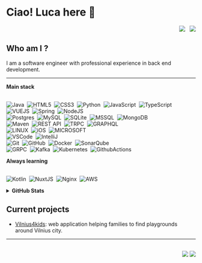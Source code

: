 # Ciao! Luca here 👋

<div align="right">
  <a href="mailto:luca.vassos@gmail.com?subject=Hey%20Luca"><img src="https://img.shields.io/badge/gmail-%23D14836.svg?&style=for-the-badge&logo=gmail&logoColor=white" /></a>&nbsp;&nbsp;
  <a href="https://www.linkedin.com/in/lucavassos/"><img src="https://img.shields.io/badge/linkedin-%230077B5.svg?&style=for-the-badge&logo=linkedin&logoColor=white" /></a>
</div>

## Who am I ?

I am a software engineer with professional experience in back end development.

<hr/>

  <summary><b>Main stack</b></summary>
  <br/>

![Java](https://img.shields.io/badge/JAVA-007396.svg?&style=flat&logo=java&logoColor=white)&nbsp;
![HTML5](https://img.shields.io/badge/HTML5-E34F26.svg?&style=flat&logo=html5&logoColor=white)&nbsp;
![CSS3](https://img.shields.io/badge/CSS3-%231572B6.svg?&style=flat&logo=css3&logoColor=white)&nbsp;
![Python](https://img.shields.io/badge/PYTHON-3776AB.svg?&style=flat&logo=python&logoColor=white)&nbsp;
![JavaScript](https://img.shields.io/badge/JAVASCRIPT-323330.svg?&style=flat&logo=javascript&logoColor=%23F7DF1E)&nbsp;
![TypeScript](https://img.shields.io/badge/TYPESCRIPT-%23007ACC.svg?&style=flat&logo=typescript&logoColor=white)&nbsp;\
![VUEJS](https://img.shields.io/badge/VUEJS-darkgreen?&style=flat&logo=vue.js&logoColor=white)&nbsp;
![Spring](https://img.shields.io/badge/SPRINGBOOT-green?&style=flat&logo=spring&logoColor=black)&nbsp;
![NodeJS](https://img.shields.io/badge/NODEJS-339933.svg?&style=flat&logo=node.js&logoColor=white)&nbsp;\
![Postgres](https://img.shields.io/badge/POSTGRES-%23316192.svg?&style=flat&logo=postgresql&logoColor=white)&nbsp;
![MySQL](https://img.shields.io/badge/MYSQL-green?&style=flat&logo=mysql&logoColor=white)&nbsp;
![SQLite](https://img.shields.io/badge/SQLITE-003B57.svg?&style=flat&logo=sqlite&logoColor=white)&nbsp;
![MSSQL](https://img.shields.io/badge/MSSQL-black?logo=microsoftsqlserver&style=flat&logoColor=white)&nbsp;
![MongoDB](https://img.shields.io/badge/MONGODB-47A248.svg?&style=flat&logo=mongodb&logoColor=white)&nbsp;\
![Maven](https://img.shields.io/badge/MAVEN-C71A36.svg?&style=flat&logo=apache-maven)&nbsp;
![REST API](https://img.shields.io/badge/REST-02569B.svg?&style=flat&logo=rest&logoColor=white)&nbsp;
![TRPC](https://img.shields.io/badge/tRPC-blue?&style=flat&logo=trpc&logoColor=white)&nbsp;
![GRAPHQL](https://img.shields.io/badge/GRAPHQL-E10098.svg?&style=flat&logo=graphql&logoColor=white)&nbsp;\
![LINUX](https://img.shields.io/badge/LINUX-FCC624?style=flat-square&logo=linux&logoColor=black)&nbsp;
![iOS](https://img.shields.io/badge/iOS-white?style=flat-square&logo=ios&logoColor=black)&nbsp;
![MICROSOFT](https://img.shields.io/badge/MICROSOFT-blue?style=flat-square&logo=windows&logoColor=black)&nbsp;\
![VSCode](https://img.shields.io/badge/VSCODE-007ACC.svg?&style=flat&logo=visual-studio-code)&nbsp;
![IntelliJ](https://img.shields.io/badge/INTELLIJ-000000.svg?&style=flat&logo=intellij-idea)&nbsp;\
![Git](https://img.shields.io/badge/GIT-%23F05033.svg?&style=flat&logo=git&logoColor=white)&nbsp;
![GitHub](https://img.shields.io/badge/GITHUB-%23121011.svg?&style=flat&logo=github&logoColor=white)&nbsp;
![Docker](https://img.shields.io/badge/DOCKER-2496ED.svg?&style=flat&logo=docker&logoColor=white)&nbsp;
![SonarQube](https://img.shields.io/badge/SONARQUBE-4E9BCD.svg?&style=flat&logo=sonarqube&logoColor=white)&nbsp;\
![GRPC](https://img.shields.io/badge/GRPC-4285F4.svg?&style=flat&logo=google&logoColor=white)&nbsp;
![Kafka](https://img.shields.io/badge/APACHA%20KAFKA-231F20.svg?&style=flat&logo=apache-kafka&logoColor=white)&nbsp;
![Kubernetes](https://img.shields.io/badge/KUBERNETES-326CE5.svg?&style=flat&logo=kubernetes&logoColor=white)&nbsp;
![GithubActions](https://img.shields.io/badge/GITHUB%20ACTIONS-2088FF.svg?&style=flat&logo=github-actions&logoColor=white)&nbsp;

  <summary><b>Always learning</b></summary>
  <br/>

![Kotlin](https://img.shields.io/badge/KOTLIN-0095D5.svg?&style=flat&logo=kotlin&logoColor=white)&nbsp;
![NuxtJS](https://img.shields.io/badge/NUXTJS-red?&style=flat&logo=nuxt&logoColor=white)&nbsp;
![Nginx](https://img.shields.io/badge/NGINX-269539.svg?&style=flat&logo=nginx&logoColor=white)&nbsp;
![AWS](https://img.shields.io/badge/AWS-black?&style=flat&logo=amazon-aws&logoColor=white)&nbsp;

<details>
  <summary><b>GitHub Stats</b></summary>
  <br/>
    <div align="center">
    <img height="137px" src="https://github-readme-streak-stats.herokuapp.com/?user=LucaVas&hide_border=true&theme=nightowl" />
    <img height="137px" src="https://github-readme-stats.vercel.app/api/top-langs/?username=LucaVas&hide=html&hide_title=true&hide_border=true&layout=compact&langs_count=8&theme=nightowl" />
    </div>
    <div align="center">
        <img height="137px" src="https://github-readme-stats.vercel.app/api?username=LucaVas&hide_title=true&hide_border=false&show_icons=true&include_all_commits=true&count_private=true&line_height=21&theme=nightowl" />
    </div>
</details>

## Current projects

- [Vilnius4kids](https://github.com/LucaVas/Vilnius4Kids): web application helping families to find playgrounds around Vilnius city.

<hr/>
<br>
<div align="right">
<img src="https://komarev.com/ghpvc/?username=LucaVas"><img>
<img src="https://badges.pufler.dev/visits/LucaVas/LucaVas?color=black&logo=github" />
</div>
